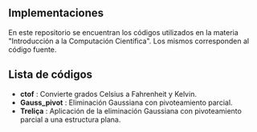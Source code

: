 ## Implementaciones
En este repositorio se encuentran los códigos utilizados en la materia "Introducción a la Computación Científica". 
Los mismos corresponden al código fuente.

## Lista de códigos
- **ctof** : Convierte grados Celsius a Fahrenheit y Kelvin.
- **Gauss_pivot** : Eliminación Gaussiana con pivoteamiento parcial.
- **Treliça** : Aplicación de la eliminación Gaussiana con pivoteamiento parcial a una estructura plana. 




